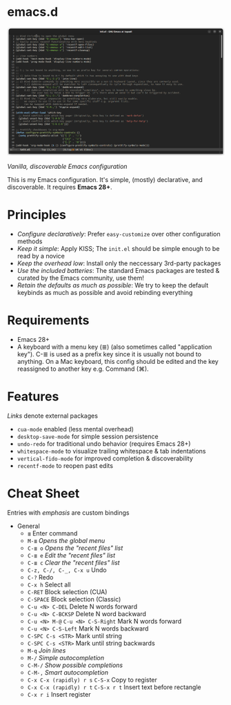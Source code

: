 # emacs.d

![Screenshot](.assets/screenshot.png?raw=true "This is how it looks")

_Vanilla, discoverable Emacs configuration_

This is my Emacs configuration. It's simple, (mostly) declarative, and discoverable. It requires **Emacs 28+**.

# Principles

* _Configure declaratively_: Prefer `easy-customize` over other configuration methods
* _Keep it simple_: Apply KISS; The `init.el` should be simple enough to be read by a novice
* _Keep the overhead low_: Install only the neccessary 3rd-party packages
* _Use the included batteries_: The standard Emacs packages are tested & curated by the Emacs community, use them!
* _Retain the defaults as much as possible_: We try to keep the default keybinds as much as possible and avoid rebinding everything

# Requirements

* Emacs 28+
* A keyboard with a menu key (≣) (also sometimes called "application key"). C-≣ is used as a prefix key since it is usually not bound to anything. On a Mac keyboard, this config should be edited and the key reassigned to another key e.g. Command (⌘).

# Features

_Links_ denote external packages

* `cua-mode` enabled (less mental overhead)
* `desktop-save-mode` for simple session persistence
* `undo-redo` for traditional undo behavior (requires Emacs 28+)
* `whitespace-mode` to visualize trailing whitespace & tab indentations
* `vertical-fido-mode` for improved completion & discoverability
* `recentf-mode` to reopen past edits

# Cheat Sheet

Entries with _emphasis_ are custom bindings

- General
  - `≣` Enter command
  - `M-≣` _Opens the global menu_
  - `C-≣ o` _Opens the "recent files" list_
  - `C-≣ e` _Edit the "recent files" list_
  - `C-≣ c` _Clear the "recent files" list_
  - `C-z, C-/, C-_, C-x u` Undo
  - `C-?` Redo
  - `C-x h` Select all
  - `C-RET` Block selection (CUA)
  - `C-SPACE` Block selection (Classic)
  - `C-u <N> C-DEL` Delete N words forward
  - `C-u <N> C-BCKSP` Delete N word backward
  - `C-u <N> M-@` `C-u <N> C-S-Right` Mark N words forward
  - `C-u <N> C-S-Left` Mark N words backward
  - `C-SPC C-s <STR>` Mark until string
  - `C-SPC C-s <STR>` Mark until string backwards
  - `M-q` _Join lines_
  - `M-/` _Simple autocompletion_
  - `C-M-/` _Show possible completions_
  - `C-M-,` _Smart autocompletion_
  - `C-x C-x (rapidly) r s` `C-S-x` Copy to register
  - `C-x C-x (rapidly) r t` `C-S-x r t` Insert text before rectangle
  - `C-x r i` Insert register

